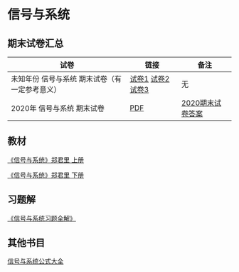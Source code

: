 # 信号与系统



## 期末试卷汇总

| 试卷                                           | 链接                                                         | 备注                                                         |
| ---------------------------------------------- | ------------------------------------------------------------ | ------------------------------------------------------------ |
| 未知年份 信号与系统 期末试卷（有一定参考意义） | <a href="/data/major/CMCE-信号与系统/outdated/深圳大学《信号与系统》期末考试试卷.pdf" target="_blank">试卷1</a> <a href="/data/major/CMCE-信号与系统/outdated/深圳大学《信号与系统》期末试卷A卷与答案评分标准.pdf" target="_blank">试卷2</a> <a href="/data/major/CMCE-信号与系统/outdated/深圳大学《信号与系统》期末试卷B卷及答案.pdf" target="_blank">试卷3</a> | 无                                                           |
| 2020年 信号与系统 期末试卷                     | [PDF](/data/major/CMCE-信号与系统/[期末试卷]2020信号与系统.pdf) | [2020期末试卷答案](/data/major/CMCE-信号与系统/2020信号与系统期末试卷答案.docx) |

## 教材

[《信号与系统》郑君里 上册](https://storage.szulib.top/szulib/fires-docs/download/signal%20and%20system/%E4%BF%A1%E5%8F%B7%E4%B8%8E%E7%B3%BB%E7%BB%9F%EF%BC%88%E7%AC%AC%E4%B8%89%E7%89%88%EF%BC%89%E4%B8%8A%E5%86%8C%E9%83%91%E5%90%9B%E9%87%8C.pdf)

[《信号与系统》郑君里 下册](https://storage.szulib.top/szulib/fires-docs/download/signal%20and%20system/%E4%BF%A1%E5%8F%B7%E4%B8%8E%E7%B3%BB%E7%BB%9F%EF%BC%88%E7%AC%AC%E4%B8%89%E7%89%88%EF%BC%89%E4%B8%8B%E5%86%8C%E9%83%91%E5%90%9B%E9%87%8C.pdf)

## 习题解

[《信号与系统习题全解》](https://storage.szulib.top/szulib/fires-docs/download/signal%20and%20system/%E4%BF%A1%E5%8F%B7%E4%B8%8E%E7%B3%BB%E7%BB%9F%E4%B9%A0%E9%A2%98%E5%85%A8%E8%A7%A3_.pdf)



## 其他书目

[信号与系统公式大全](/data/major/CMCE-信号与系统/信号与系统公式大全.pdf)



